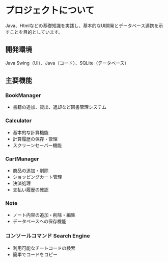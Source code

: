 # プロジェクトについて

Java、Htmlなどの基礎知識を実践し、基本的なUI開発とデータベース連携を示すことを目的としています。

## 開発環境
Java Swing（UI）、Java（コード）、SQLite（データベース）

## 主要機能

### BookManager
- 書籍の追加、貸出、返却など図書管理システム

### Calculator
- 基本的な計算機能
- 計算履歴の保存・管理
- スクリーンセーバー機能

### CartManager
- 商品の追加・削除
- ショッピングカート管理
- 決済処理
- 支払い履歴の確認

### Note
- ノート内容の追加・削除・編集
- データベースへの保存機能

### コンソールコマンド Search Engine
- 利用可能なチートコードの検索
- 簡単でコードをコピー
